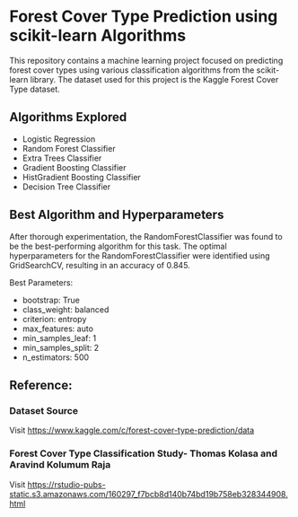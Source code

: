 # Forest Cover Type Prediction using scikit-learn Algorithms

This repository contains a machine learning project focused on predicting forest cover types using various classification algorithms from the scikit-learn library. The dataset used for this project is the Kaggle Forest Cover Type dataset.

## Algorithms Explored

- Logistic Regression
- Random Forest Classifier
- Extra Trees Classifier
- Gradient Boosting Classifier
- HistGradient Boosting Classifier
- Decision Tree Classifier

## Best Algorithm and Hyperparameters

After thorough experimentation, the RandomForestClassifier was found to be the best-performing algorithm for this task. The optimal hyperparameters for the RandomForestClassifier were identified using GridSearchCV, resulting in an accuracy of 0.845.

Best Parameters:
- bootstrap: True
- class_weight: balanced
- criterion: entropy
- max_features: auto
- min_samples_leaf: 1
- min_samples_split: 2
- n_estimators: 500

## Reference:
### Dataset Source
Visit https://www.kaggle.com/c/forest-cover-type-prediction/data
### Forest Cover Type Classification Study- Thomas Kolasa and Aravind Kolumum Raja
Visit https://rstudio-pubs-static.s3.amazonaws.com/160297_f7bcb8d140b74bd19b758eb328344908.html
